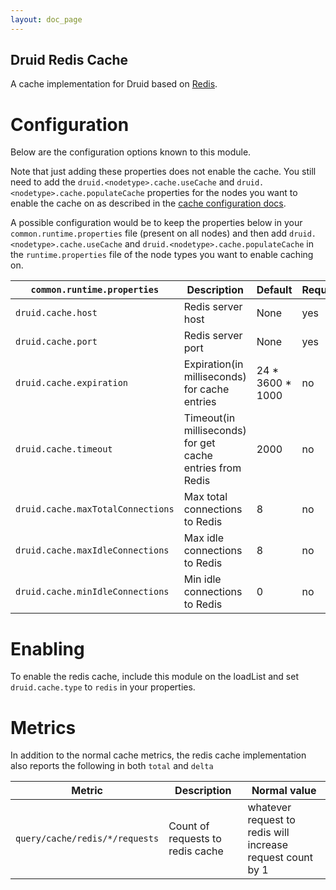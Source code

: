 ```yaml
---
layout: doc_page
---
```


Druid Redis Cache
--------------------

A cache implementation for Druid based on [Redis](https://github.com/antirez/redis).

# Configuration
Below are the configuration options known to this module.

Note that just adding these properties does not enable the cache. You still need to add the `druid.<nodetype>.cache.useCache` and `druid.<nodetype>.cache.populateCache` properties for the nodes you want to enable the cache on as described in the [cache configuration docs](../../configuration/caching.html).

A possible configuration would be to keep the properties below in your `common.runtime.properties` file (present on all nodes) and then add `druid.<nodetype>.cache.useCache` and `druid.<nodetype>.cache.populateCache` in the `runtime.properties` file of the node types you want to enable caching on.


|`common.runtime.properties`|Description|Default|Required|
|--------------------|-----------|-------|--------|
|`druid.cache.host`|Redis server host|None|yes|
|`druid.cache.port`|Redis server port|None|yes|
|`druid.cache.expiration`|Expiration(in milliseconds) for cache entries|24 * 3600 * 1000|no|
|`druid.cache.timeout`|Timeout(in milliseconds) for get cache entries from Redis|2000|no|
|`druid.cache.maxTotalConnections`|Max total connections to Redis|8|no|
|`druid.cache.maxIdleConnections`|Max idle connections to Redis|8|no|
|`druid.cache.minIdleConnections`|Min idle connections to Redis|0|no|

# Enabling

To enable the redis cache, include this module on the loadList and set `druid.cache.type` to `redis` in your properties.

# Metrics
In addition to the normal cache metrics, the redis cache implementation also reports the following in both `total` and `delta`

|Metric|Description|Normal value|
|------|-----------|------------|
|`query/cache/redis/*/requests`|Count of requests to redis cache|whatever request to redis will increase request count by 1|
